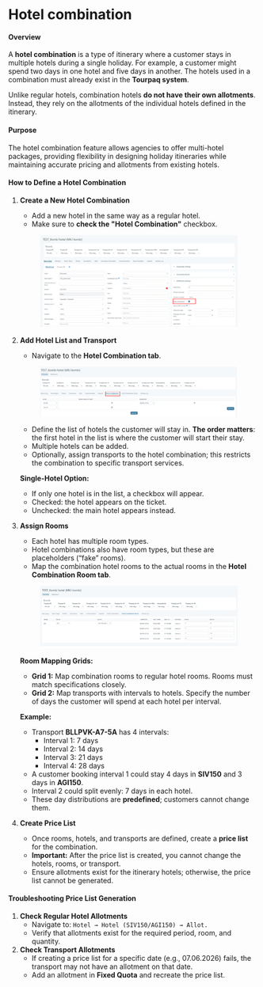 # Hotel combination

#### Overview

A **hotel combination** is a type of itinerary where a customer stays in multiple hotels during a single holiday. For example, a customer might spend two days in one hotel and five days in another. The hotels used in a combination must already exist in the **Tourpaq system**.

Unlike regular hotels, combination hotels **do not have their own allotments**. Instead, they rely on the allotments of the individual hotels defined in the itinerary.

#### Purpose

The hotel combination feature allows agencies to offer multi-hotel packages, providing flexibility in designing holiday itineraries while maintaining accurate pricing and allotments from existing hotels.

#### How to Define a Hotel Combination

1.  **Create a New Hotel Combination**

    * Add a new hotel in the same way as a regular hotel.
    * Make sure to **check the "Hotel Combination"** checkbox.

    <figure><img src=".gitbook/assets/image (10) (1).png" alt=""><figcaption></figcaption></figure>
2.  **Add Hotel List and Transport**

    * Navigate to the **Hotel Combination tab**.

    <figure><img src=".gitbook/assets/image (11).png" alt=""><figcaption></figcaption></figure>

    * Define the list of hotels the customer will stay in. **The order matters**: the first hotel in the list is where the customer will start their stay.
    * Multiple hotels can be added.
    * Optionally, assign transports to the hotel combination; this restricts the combination to specific transport services.

    **Single-Hotel Option:**

    * If only one hotel is in the list, a checkbox will appear.
    * Checked: the hotel appears on the ticket.
    * Unchecked: the main hotel appears instead.
3.  **Assign Rooms**

    * Each hotel has multiple room types.
    * Hotel combinations also have room types, but these are placeholders (“fake” rooms).
    * Map the combination hotel rooms to the actual rooms in the **Hotel Combination Room tab**.

    <figure><img src=".gitbook/assets/image (12).png" alt=""><figcaption></figcaption></figure>

    **Room Mapping Grids:**

    * **Grid 1:** Map combination rooms to regular hotel rooms. Rooms must match specifications closely.
    * **Grid 2:** Map transports with intervals to hotels. Specify the number of days the customer will spend at each hotel per interval.

    **Example:**

    * Transport **BLLPVK-A7-5A** has 4 intervals:
      * Interval 1: 7 days
      * Interval 2: 14 days
      * Interval 3: 21 days
      * Interval 4: 28 days
    * A customer booking interval 1 could stay 4 days in **SIV150** and 3 days in **AGI150**.
    * Interval 2 could split evenly: 7 days in each hotel.
    * These day distributions are **predefined**; customers cannot change them.
4. **Create Price List**
   * Once rooms, hotels, and transports are defined, create a **price list** for the combination.
   * **Important:** After the price list is created, you cannot change the hotels, rooms, or transport.
   * Ensure allotments exist for the itinerary hotels; otherwise, the price list cannot be generated.

#### Troubleshooting Price List Generation

1. **Check Regular Hotel Allotments**
   * Navigate to: `Hotel → Hotel (SIV150/AGI150) → Allot.`
   * Verify that allotments exist for the required period, room, and quantity.
2. **Check Transport Allotments**
   * If creating a price list for a specific date (e.g., 07.06.2026) fails, the transport may not have an allotment on that date.
   * Add an allotment in **Fixed Quota** and recreate the price list.
